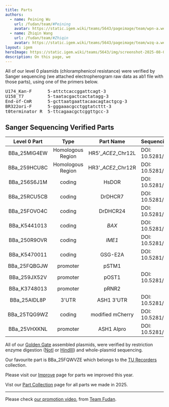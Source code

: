 ```yaml
---
title: Parts
authors:
  - name: Peining Wu
    url: /fudan/team/#Peining
    avatar: https://static.igem.wiki/teams/5643/pageimage/team/wpn-a.webp
  - name: Zhiqin Wang
    url: /fudan/team/#Zhiqin
    avatar: https://static.igem.wiki/teams/5643/pageimage/team/wzq-a.webp
layout: igem
heroImage: https://static.igem.wiki/teams/5643/img/screenshot-2025-08-06-at-21-23-43.webp
description: On this page, we
---
```


All of our level 0 plasmids (chloramphenicol resistance) were verified by Sanger sequencing (we attached electropherogram raw data as ab1 file with those parts), using one of the primers below.

<pre>U174_Kan-F      5-attctcaccggattcagt-3
U158_T7         5-taatacgactcactatagg-3
End-of-CmR      5-gcttaatgaattacaacagtactgcg-3
BR322ori-F      5-gggaaacgcctggtatcttt-3
t0terminator_R  5-ttcagaacgctcggttgcc-3</pre>

## Sanger Sequencing Verified Parts

| Level 0 Part | Type              |      Part Name       | Sequencing File |
| :----------: | :---------------: | :------------------: | :------------------ |
| BBa_25MIG4EW | Homologous Region | HR5'\_*ACE2*\_Chr12L | DOI: 10.5281/zenodo.17274640 |
| BBa_259HCU8C | Homologous Region | HR3'\_*ACE2*\_Chr12R | DOI: 10.5281/zenodo.17274769 |
| BBa_256S6J1M | coding            |        HsDOR         | DOI: 10.5281/zenodo.17274754 |
| BBa_25RCU5CB | coding            |       DrDHCR7        | DOI: 10.5281/zenodo.17274657 |
| BBa_25FOVO4C | coding            |       DrDHCR24       | DOI: 10.5281/zenodo.17274626 |
| BBa_K5441013 | coding            |        *BAX*         | DOI: 10.5281/zenodo.17274626 |
| BBa_250R9OVR | coding            |        *IME1*        | DOI: 10.5281/zenodo.17274737 |
| BBa_K5470011 | coding            |       GSG-E2A        | DOI: 10.5281/zenodo.17272256|
| BBa_25FQBGJW | promoter          |        pSTM1         | |
| BBa_259JX52V | promoter          |        pOST1         | DOI: 10.5281/zenodo.17274792 |
| BBa_K3748013 | promoter          |        pRNR2         | |
| BBa_25AIDL8P | 3'UTR             |      ASH1 3'UTR      | DOI: 10.5281/zenodo.17274570 |
| BBa_25TQG9WZ | coding            |   modified mCherry   | DOI: 10.5281/zenodo.17274695 |
| BBa_25VHXKNL | promoter          |      ASH1 AIpro      | DOI: 10.5281/zenodo.17274719 |


All of our [Golden Gate](/experiments.html#golden-gate-assembly) assembled plasmids, were verified by restriction enzyme digestion ([NotI](https://www.neb.com/en/products/r3189-noti-hf) or [HindIII](https://www.neb.com/en/products/r3104-hindiii-hf)) and whole-plasmid sequencing.

Our favourite part is BBa_25FQWVZE which belongs to the [TU Recorders](https://registry.igem.org/collections/6594370b-999e-4d9c-a3ea-7c1b83e12a30) collection.

Please visit our [Improve](/improve/) page for parts we improved this year.

Vist our [Part Collection](/part-collection/) page for all parts we made in 2025.

----
Please check [our promotion video](https://video.igem.org/w/nri1zca7eHRFtGVEZWxfqe), from [Team Fudan](https://2025.igem.wiki/fudan/).
